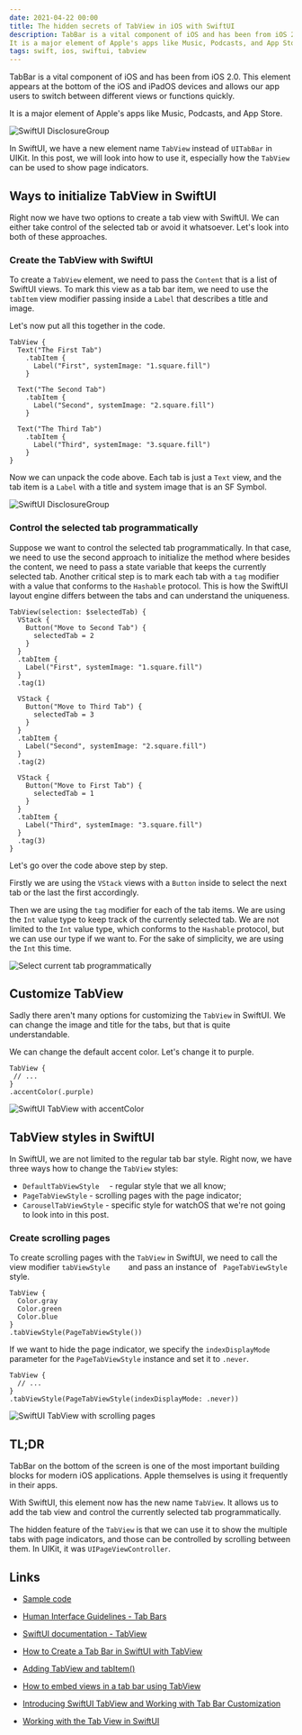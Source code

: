 ```yaml
---
date: 2021-04-22 00:00
title: The hidden secrets of TabView in iOS with SwiftUI
description: TabBar is a vital component of iOS and has been from iOS 2.0. This element appears at the bottom of the iOS and iPadOS devices and allows our app users to switch between different views or functions quickly.
It is a major element of Apple's apps like Music, Podcasts, and App Store.
tags: swift, ios, swiftui, tabview
---
```


TabBar is a vital component of iOS and has been from iOS 2.0. This element appears at the bottom of the iOS and iPadOS devices and allows our app users to switch between different views or functions quickly.

It is a major element of Apple's apps like Music, Podcasts, and App Store.

![SwiftUI DisclosureGroup](/assets/swiftui-tabview/appstore-tabview.png)

In SwiftUI, we have a new element name `TabView` instead of `UITabBar` in UIKit. In this post, we will look into how to use it, especially how the `TabView` can be used to show page indicators.

## Ways to initialize TabView in SwiftUI

Right now we have two options to create a tab view with SwiftUI. We can either take control of the selected tab or avoid it whatsoever. Let's look into both of these approaches.

### Create the TabView with SwiftUI

To create a `TabView` element, we need to pass the `Content` that is a list of SwiftUI views. To mark this view as a tab bar item, we need to use the `tabItem` view modifier passing inside a `Label` that describes a title and image.

Let's now put all this together in the code.

```
TabView {
  Text("The First Tab")
    .tabItem {
      Label("First", systemImage: "1.square.fill")
    }
  
  Text("The Second Tab")
    .tabItem {
      Label("Second", systemImage: "2.square.fill")
    }
  
  Text("The Third Tab")
    .tabItem {
      Label("Third", systemImage: "3.square.fill")
    }
}
```

Now we can unpack the code above. Each tab is just a `Text` view, and the tab item is a `Label` with a title and system image that is an SF Symbol.

![SwiftUI DisclosureGroup](/assets/swiftui-tabview/swiftui-tabview.gif)

### Control the selected tab programmatically

Suppose we want to control the selected tab programmatically. In that case, we need to use the second approach to initialize the method where besides the content, we need to pass a state variable that keeps the currently selected tab. Another critical step is to mark each tab with a `tag` modifier with a value that conforms to the `Hashable` protocol. This is how the SwiftUI layout engine differs between the tabs and can understand the uniqueness.

```
TabView(selection: $selectedTab) {
  VStack {
    Button("Move to Second Tab") {
      selectedTab = 2
    }
  }
  .tabItem {
    Label("First", systemImage: "1.square.fill")
  }
  .tag(1)
  
  VStack {
    Button("Move to Third Tab") {
      selectedTab = 3
    }
  }
  .tabItem {
    Label("Second", systemImage: "2.square.fill")
  }
  .tag(2)
  
  VStack {
    Button("Move to First Tab") {
      selectedTab = 1
    }
  }
  .tabItem {
    Label("Third", systemImage: "3.square.fill")
  }
  .tag(3)
}
```

Let's go over the code above step by step.

Firstly we are using the `VStack` views with a `Button` inside to select the next tab or the last the first accordingly.

Then we are using the `tag` modifier for each of the tab items. We are using the `Int` value type to keep track of the currently selected tab. We are not limited to the `Int` value type, which conforms to the `Hashable` protocol, but we can use our type if we want to. For the sake of simplicity, we are using the `Int` this time.

![Select current tab programmatically](/assets/swiftui-tabview/swiftui-tabview-selected-programmatically.gif)

## Customize TabView

Sadly there aren't many options for customizing the `TabView` in SwiftUI. We can change the image and title for the tabs, but that is quite understandable.

We can change the default accent color. Let's change it to purple.

```
TabView {
 // ...
}
.accentColor(.purple)
```

![SwiftUI TabView with accentColor](/assets/swiftui-tabview/swiftui-tabview-accentcolor.png)

## TabView styles in SwiftUI

In SwiftUI, we are not limited to the regular tab bar style. Right now, we have three ways how to change the `TabView` styles:

* `DefaultTabViewStyle	` - regular style that we all know;
* `PageTabViewStyle` - scrolling pages with the page indicator;
* `CarouselTabViewStyle` - specific style for watchOS that we're not going to look into in this post.

### Create scrolling pages

To create scrolling pages with the `TabView` in SwiftUI, we need to call the view modifier `tabViewStyle	` and pass an instance of `	PageTabViewStyle` style.

```
TabView {
  Color.gray
  Color.green
  Color.blue
}
.tabViewStyle(PageTabViewStyle())
```

If we want to hide the page indicator, we specify the `indexDisplayMode` parameter for the `PageTabViewStyle` instance and set it to `.never`.

```
TabView {
  // ...
}
.tabViewStyle(PageTabViewStyle(indexDisplayMode: .never))
```

![SwiftUI TabView with scrolling pages](/assets/swiftui-tabview/swiftui-tabview-scrolling-pages.gif)

## TL;DR

TabBar on the bottom of the screen is one of the most important building blocks for modern iOS applications. Apple themselves is using it frequently in their apps.

With SwiftUI, this element now has the new name `TabView`. It allows us to add the tab view and control the currently selected tab programmatically.

The hidden feature of the `TabView` is that we can use it to show the multiple tabs with page indicators, and those can be controlled by scrolling between them. In UIKit, it was `UIPageViewController`.

## Links

* [Sample code](https://github.com/fassko/SwiftUITabView)

* [Human Interface Guidelines - Tab Bars](https://developer.apple.com/design/human-interface-guidelines/ios/bars/tab-bars/)
* [SwiftUI documentation - TabView](https://developer.apple.com/documentation/swiftui/tabview)
* [How to Create a Tab Bar in SwiftUI with TabView](https://www.iosapptemplates.com/blog/swiftui/tabview-swiftui)
* [Adding TabView and tabItem()](https://www.hackingwithswift.com/quick-start/swiftui/adding-tabview-and-tabitem)
* [How to embed views in a tab bar using TabView](https://www.hackingwithswift.com/quick-start/swiftui/how-to-embed-views-in-a-tab-bar-using-tabview)
* [Introducing SwiftUI TabView and Working with Tab Bar Customization](https://www.appcoda.com/swiftui-tabview/)
* [Working with the Tab View in SwiftUI](https://serialcoder.dev/text-tutorials/swiftui/working-with-the-tab-view-in-swiftui/)
